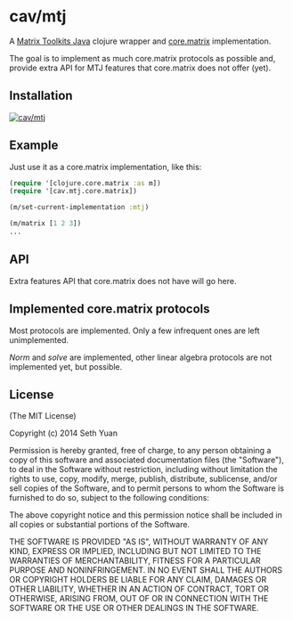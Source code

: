 # cav/mtj

A [Matrix Toolkits Java](https://github.com/fommil/matrix-toolkits-java) clojure wrapper and [core.matrix](https://github.com/mikera/core.matrix) implementation.

The goal is to implement as much core.matrix protocols as possible and, provide extra API for MTJ features that core.matrix does not offer (yet).

## Installation

[![cav/mtj](http://clojars.org/cav/mtj/latest-version.svg)](http://clojars.org/cav/mtj)

## Example

Just use it as a core.matrix implementation, like this:

```clojure
(require '[clojure.core.matrix :as m])
(require '[cav.mtj.core.matrix])

(m/set-current-implementation :mtj)

(m/matrix [1 2 3])
...
```

## API

Extra features API that core.matrix does not have will go here.

## Implemented core.matrix protocols

Most protocols are implemented. Only a few infrequent ones are left unimplemented.

*Norm* and *solve* are implemented, other linear algebra protocols are not implemented yet, but possible.

## License

(The MIT License)

Copyright (c) 2014 Seth Yuan

Permission is hereby granted, free of charge, to any person obtaining a copy
of this software and associated documentation files (the "Software"), to deal
in the Software without restriction, including without limitation the rights
to use, copy, modify, merge, publish, distribute, sublicense, and/or sell
copies of the Software, and to permit persons to whom the Software is
furnished to do so, subject to the following conditions:

The above copyright notice and this permission notice shall be included in
all copies or substantial portions of the Software.

THE SOFTWARE IS PROVIDED "AS IS", WITHOUT WARRANTY OF ANY KIND, EXPRESS OR
IMPLIED, INCLUDING BUT NOT LIMITED TO THE WARRANTIES OF MERCHANTABILITY,
FITNESS FOR A PARTICULAR PURPOSE AND NONINFRINGEMENT. IN NO EVENT SHALL THE
AUTHORS OR COPYRIGHT HOLDERS BE LIABLE FOR ANY CLAIM, DAMAGES OR OTHER
LIABILITY, WHETHER IN AN ACTION OF CONTRACT, TORT OR OTHERWISE, ARISING FROM,
OUT OF OR IN CONNECTION WITH THE SOFTWARE OR THE USE OR OTHER DEALINGS IN
THE SOFTWARE.
